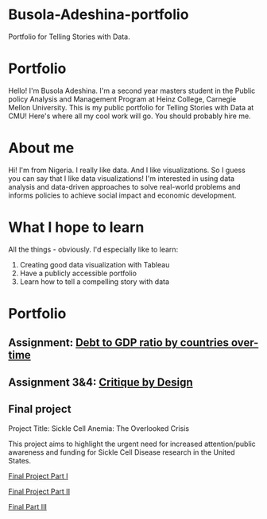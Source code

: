 # Busola-Adeshina-portfolio
Portfolio for Telling Stories with Data.

# Portfolio
Hello! I'm Busola Adeshina. I'm a second year masters student in the Public policy Analysis and Management Program at Heinz College, Carnegie Mellon University. 
This is my public portfolio for Telling Stories with Data at CMU!  Here's where all my cool work will go.  You should probably hire me. 

# About me
Hi! I'm from Nigeria.  I really like data.  And I like visualizations.  So I guess you can say that I like data visualizations!
I'm interested in using data analysis and data-driven approaches to solve real-world problems and informs policies to achieve social impact and economic development. 

# What I hope to learn
All the things - obviously. I'd especially like to learn: 

1. Creating good data visualization with Tableau
2. Have a publicly accessible portfolio
3. Learn how to tell a compelling story with data


# Portfolio

## Assignment: [Debt to GDP ratio by countries over-time](dataviz.md)
 
## Assignment 3&4: [Critique by Design](critique-by-design.md)

## Final project
Project Title: Sickle Cell Anemia: The Overlooked Crisis 

This project aims to highlight the urgent need for increased attention/public awareness and funding for Sickle Cell Disease research in the United States. 

[Final Project Part I](final-project-part-one.md)

[Final Project Part II](final-project-part-two.md)

[Final Part III](final-project-part-three.md)

